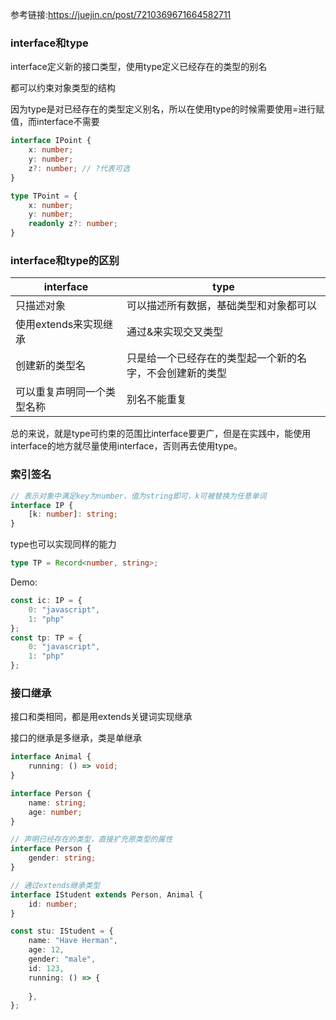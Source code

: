 参考链接:https://juejin.cn/post/7210369671664582711
### interface和type

interface定义新的接口类型，使用type定义已经存在的类型的别名

都可以约束对象类型的结构

因为type是对已经存在的类型定义别名，所以在使用type的时候需要使用=进行赋值，而interface不需要

```ts
interface IPoint {
    x: number;
    y: number;
    z?: number; // ?代表可选
}

type TPoint = {
    x: number;
    y: number;
    readonly z?: number;
}
```

### interface和type的区别

| interface                  | type                                                     |
| -------------------------- | -------------------------------------------------------- |
| 只描述对象                 | 可以描述所有数据，基础类型和对象都可以                   |
| 使用extends来实现继承      | 通过&来实现交叉类型                                      |
| 创建新的类型名             | 只是给一个已经存在的类型起一个新的名字，不会创建新的类型 |
| 可以重复声明同一个类型名称 | 别名不能重复                                             |

总的来说，就是type可约束的范围比interface要更广，但是在实践中，能使用interface的地方就尽量使用interface，否则再去使用type。

### 索引签名

```ts
// 表示对象中满足key为number、值为string即可，k可被替换为任意单词
interface IP {
    [k: number]: string;
}
```

type也可以实现同样的能力

```ts
type TP = Record<number, string>;
```

Demo:

```ts
const ic: IP = {
    0: "javascript",
    1: "php"
};
const tp: TP = {
    0: "javascript",
    1: "php"
};
```

### 接口继承

接口和类相同，都是用extends关键词实现继承

接口的继承是多继承，类是单继承

```ts
interface Animal {
    running: () => void;
}

interface Person {
    name: string;
    age: number;
}

// 声明已经存在的类型，直接扩充原类型的属性
interface Person {
    gender: string;
}

// 通过extends继承类型
interface IStudent extends Person, Animal {
    id: number;
}

const stu: IStudent = {
    name: "Have Herman",
    age: 12,
    gender: "male",
    id: 123,
    running: () => {
        
    },
};
```